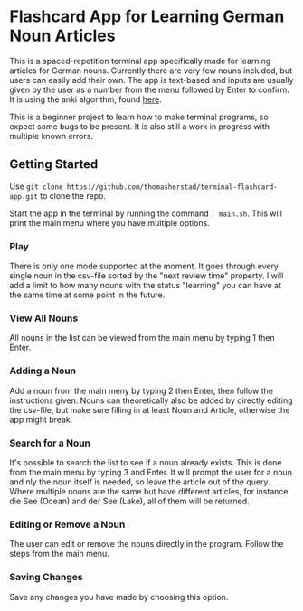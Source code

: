 # Flashcard App for Learning German Noun Articles
This is a spaced-repetition terminal app specifically made for learning articles for German nouns. Currently there are very few nouns included, but users can easily add their own. 
The app is text-based and inputs are usually given by the user as a number from the menu followed by Enter to confirm. It is using the anki algorithm, found [here](https://faqs.ankiweb.net/what-spaced-repetition-algorithm.html).

This is a beginner project to learn how to make terminal programs, so expect some bugs to be present. It is also still a work in progress with multiple known errors.

## Getting Started
Use `git clone https://github.com/thomasherstad/terminal-flashcard-app.git` to clone the repo. 

Start the app in the terminal by running the command `. main.sh`. This will print the main menu where you have multiple options.

### Play
There is only one mode supported at the moment. It goes through every single noun in the csv-file sorted by the "next review time" property. I will add a limit to how many nouns with the status "learning" you can have at the same time at some point in the future.

### View All Nouns
All nouns in the list can be viewed from the main menu by typing 1 then Enter.

### Adding a Noun
Add a noun from the main meny by typing 2 then Enter, then follow the instructions given. Nouns can theoretically also be added by directly editing the csv-file, but make sure filling in at least Noun and Article, otherwise the app might break.

### Search for a Noun
It's possible to search the list to see if a noun already exists. This is done from the main menu by typing 3 and Enter. It will prompt the user for a noun and nly the noun itself is needed, so leave the article out of the query. Where multiple nouns are the same but have different articles, for instance die See (Ocean) and der See (Lake), all of them will be returned.

### Editing or Remove a Noun
The user can edit or remove the nouns directly in the program. Follow the steps from the main menu.

### Saving Changes
Save any changes you have made by choosing this option.